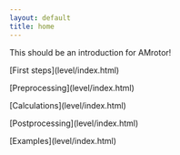 ```yaml
---
layout: default
title: home
---
```

This should be an introduction for AMrotor!

<p>[First steps](level/index.html)</p>
<p>[Preprocessing](level/index.html)</p>
<p>[Calculations](level/index.html)</p>
<p>[Postprocessing](level/index.html)</p>
<p>[Examples](level/index.html)</p>

<!--<li><a href="/level">Level</a></li>-->
